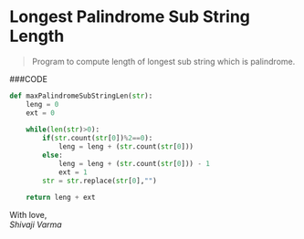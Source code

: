 Longest Palindrome Sub String Length
===============

> Program to compute length of longest sub string which is palindrome.

###CODE
```python
def maxPalindromeSubStringLen(str):
	leng = 0
	ext = 0
	
	while(len(str)>0):
		if(str.count(str[0])%2==0):
			leng = leng + (str.count(str[0]))
		else:
			leng = leng + (str.count(str[0])) - 1
			ext = 1
		str = str.replace(str[0],"")
		
	return leng + ext
```

With love,  
_Shivaji Varma_
